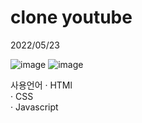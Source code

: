 # clone youtube


2022/05/23

![image](https://user-images.githubusercontent.com/103891387/171329546-32d5ec2b-5454-447d-b3e4-3b68289da6e0.png)
![image](https://user-images.githubusercontent.com/103891387/171329608-8e5daeb1-3fc4-4190-9d0f-5737ca0bafc5.png)


사용언어
· HTMl<br>
· CSS<br>
· Javascript

